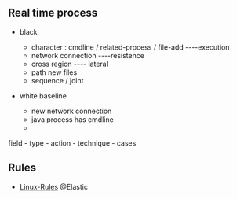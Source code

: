 ## Real time process
- black
  - character : cmdline / related-process / file-add  ----execution
  - network connection    ----resistence
  - cross region  ---- lateral
  - path new files
  - sequence / joint


- white baseline
  - new network connection
  - java process has cmdline
  - 


field - type - action - technique - cases

## Rules
- [Linux-Rules](https://github.com/elastic/detection-rules/tree/main/rules/linux)  @Elastic
